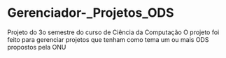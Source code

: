 # Gerenciador-_Projetos_ODS
Projeto do 3o semestre do curso de Ciência da Computação
O projeto foi feito para gerenciar projetos que tenham como tema um ou mais ODS propostos pela ONU
